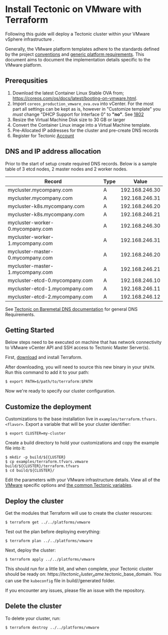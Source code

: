 # Install Tectonic on VMware with Terraform

Following this guide will deploy a Tectonic cluster within your VMware vSphere infrastructure .

Generally, the VMware platform templates adhere to the standards defined by the project [conventions][conventions] and [generic platform requirements][generic]. This document aims to document the implementation details specific to the VMware platform.

## Prerequsities

1. Download the latest Container Linux Stable OVA from; https://coreos.com/os/docs/latest/booting-on-vmware.html.
1. Import `coreos_production_vmware_ova.ova` into vCenter. For the most part all settings can be kept as is, however in "Customize template" you *must* change "DHCP Support for Interface 0" to **"no"**. See [1802](https://github.com/coreos/bugs/issues/1802)
1. Resize the Virtual Machine Disk size to 30 GB or larger
1. Convert the Container Linux image into a Virtual Machine template.
1. Pre-Allocated IP addresses for the cluster and pre-create DNS records
1. Register for Tectonic [Account][account]

## DNS and IP address allocation

Prior to the start of setup create required DNS records. Below is a sample table of 3 etcd nodes, 2 master nodes and 2 worker nodes. 

| Record | Type | Value |
|------|-------------|:-----:|
|mycluster.mycompany.com | A | 192.168.246.30 |
|mycluster.mycompany.com | A | 192.168.246.31 |
|mycluster-k8s.mycompany.com | A | 192.168.246.20 |
|mycluster-k8s.mycompany.com | A | 192.168.246.21 |
|mycluster-worker-0.mycompany.com | A | 192.168.246.30 |
|mycluster-worker-1.mycompany.com | A | 192.168.246.31 |
|mycluster-master-0.mycompany.com | A | 192.168.246.20 |
|mycluster-master-1.mycompany.com | A | 192.168.246.21 |
|mycluster-etcd-0.mycompany.com | A | 192.168.246.10 |
|mycluster-etcd-1.mycompany.com | A | 192.168.246.11 |
|mycluster-etcd-2.mycompany.com | A | 192.168.246.12 |

See [Tectonic on Baremetal DNS documentation][baremetaldns] for general DNS Requirements.

## Getting Started

Below steps need to be executed on machine that has network connectivity to VMware vCenter API and SSH access to Tectonic Master Server(s).

First, [download][downloadterraform] and install Terraform. 

After downloading, you will need to source this new binary in your `$PATH`. Run this command to add it to your path:

```
$ export PATH=$/path/to/terraform:$PATH
```

Now we're ready to specify our cluster configuration.

## Customize the deployment

Customizations to the base installation live in `examples/terraform.tfvars.<flavor>`. Export a variable that will be your cluster identifier:

```
$ export CLUSTER=my-cluster
```

Create a build directory to hold your customizations and copy the example file into it:

```
$ mkdir -p build/${CLUSTER}
$ cp examples/terraform.tfvars.vmware build/${CLUSTER}/terraform.tfvars
$ cd build/${CLUSTER}/
```

Edit the parameters with your VMware infrastructure details. View all of the [VMware][vmware] specific options and [the common Tectonic variables][vars].

## Deploy the cluster

Get the modules that Terraform will use to create the cluster resources:

```
$ terraform get ../../platforms/vmware
```

Test out the plan before deploying everything:

```
$ terraform plan ../../platforms/vmware
```

Next, deploy the cluster:

```
$ terraform apply ../../platforms/vmware
```

This should run for a little bit, and when complete, your Tectonic cluster should be ready on: https://$tectonic_cluster_name.$tectonic_base_domain. You can use the `kubeconfig` file in build/<cluster>/generated folder.

If you encounter any issues, please file an issue with the repository.

## Delete the cluster

To delete your cluster, run:

```
$ terraform destroy ../../platforms/vmware
```

[account]: https://account.coreos.com
[baremetaldns]: https://coreos.com/tectonic/docs/latest/install/bare-metal/#dns 
[conventions]: ../../conventions.md
[generic]: ../../generic-platform.md
[downloadterraform]: https://www.terraform.io/downloads.html
[vmware]: ../../variables/vmware.md
[vars]: ../../variables/config.md
